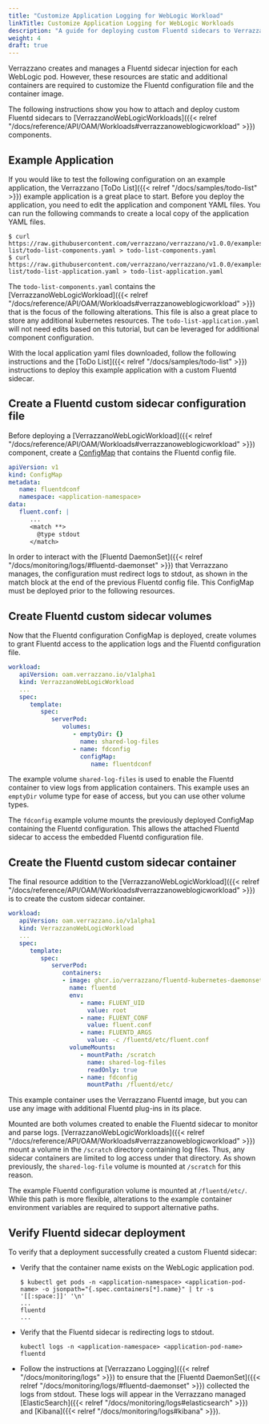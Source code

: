 ```yaml
---
title: "Customize Application Logging for WebLogic Workload"
linkTitle: Customize Application Logging for WebLogic Workloads
description: "A guide for deploying custom Fluentd sidecars to VerrazzanoWebLogicWorkload components"
weight: 4
draft: true
---
```


Verrazzano creates and manages a Fluentd sidecar injection for each WebLogic pod.
However, these resources are static and additional containers are required to customize the Fluentd configuration file and the container image.

The following instructions show you how to attach and deploy custom Fluentd sidecars to [VerrazzanoWebLogicWorkloads]({{< relref "/docs/reference/API/OAM/Workloads#verrazzanoweblogicworkload" >}}) components.

## Example Application

If you would like to test the following configuration on an example application, the Verrazzano [ToDo List]({{< relref "/docs/samples/todo-list" >}}) example application is a great place to start.
Before you deploy the application, you need to edit the application and component YAML files.
You can run the following commands to create a local copy of the application YAML files.
```
$ curl https://raw.githubusercontent.com/verrazzano/verrazzano/v1.0.0/examples/todo-list/todo-list-components.yaml > todo-list-components.yaml
$ curl https://raw.githubusercontent.com/verrazzano/verrazzano/v1.0.0/examples/todo-list/todo-list-application.yaml > todo-list-application.yaml
```
The `todo-list-components.yaml` contains the [VerrazzanoWebLogicWorkload]({{< relref "/docs/reference/API/OAM/Workloads#verrazzanoweblogicworkload" >}}) that is the focus of the following alterations.
This file is also a great place to store any additional kubernetes resources.
The `todo-list-application.yaml` will not need edits based on this tutorial, but can be leveraged for additional component configuration.

With the local application yaml files downloaded, follow the following instructions and the [ToDo List]({{< relref "/docs/samples/todo-list" >}}) instructions to deploy this example application with a custom Fluentd sidecar.

## Create a Fluentd custom sidecar configuration file

Before deploying a [VerrazzanoWebLogicWorkload]({{< relref "/docs/reference/API/OAM/Workloads#verrazzanoweblogicworkload" >}}) component, create a [ConfigMap](https://kubernetes.io/docs/concepts/configuration/configmap/) that contains the Fluentd config file.
```yaml
apiVersion: v1
kind: ConfigMap
metadata:
   name: fluentdconf
   namespace: <application-namespace>
data:
   fluent.conf: |
      ...
      <match **>
        @type stdout
      </match>

```
In order to interact with the [Fluentd DaemonSet]({{< relref "/docs/monitoring/logs/#fluentd-daemonset" >}}) that Verrazzano manages, the configuration must redirect logs to stdout, as shown in the match block at the end of the previous Fluentd config file.
This ConfigMap must be deployed prior to the following resources.

## Create Fluentd custom sidecar volumes

Now that the Fluentd configuration ConfigMap is deployed, create volumes to grant Fluentd access to the application logs and the Fluentd configuration file.
```yaml
workload:
   apiVersion: oam.verrazzano.io/v1alpha1
   kind: VerrazzanoWebLogicWorkload
   ...
   spec:
      template:
         spec:
            serverPod:
               volumes:
                  - emptyDir: {}
                    name: shared-log-files
                  - name: fdconfig
                    configMap:
                       name: fluentdconf

```
The example volume `shared-log-files` is used to enable the Fluentd container to view logs from application containers. This example uses an `emptyDir` volume type for ease of access, but you can use other volume types.

The `fdconfig` example volume mounts the previously deployed ConfigMap containing the Fluentd configuration. This allows the attached Fluentd sidecar to access the embedded Fluentd configuration file.

## Create the Fluentd custom sidecar container

The final resource addition to the [VerrazzanoWebLogicWorkload]({{< relref "/docs/reference/API/OAM/Workloads#verrazzanoweblogicworkload" >}}) is to create the custom sidecar container.

```yaml
workload:
   apiVersion: oam.verrazzano.io/v1alpha1
   kind: VerrazzanoWebLogicWorkload
   ...
   spec:
      template:
         spec:
            serverPod:
               containers:
               - image: ghcr.io/verrazzano/fluentd-kubernetes-daemonset:v1.12.3-20210517195222-f345ec2
                 name: fluentd
                 env:
                    - name: FLUENT_UID
                      value: root
                    - name: FLUENT_CONF
                      value: fluent.conf
                    - name: FLUENTD_ARGS
                      value: -c /fluentd/etc/fluent.conf
                 volumeMounts:
                    - mountPath: /scratch
                      name: shared-log-files
                      readOnly: true
                    - name: fdconfig
                      mountPath: /fluentd/etc/

```

This example container uses the Verrazzano Fluentd image, but you can use any image with additional Fluentd plug-ins in its place.

Mounted are both volumes created to enable the Fluentd sidecar to monitor and parse logs.
[VerrazzanoWebLogicWorkloads]({{< relref "/docs/reference/API/OAM/Workloads#verrazzanoweblogicworkload" >}}) mount a volume in the `/scratch` directory containing log files.
Thus, any sidecar containers are limited to log access under that directory. As shown previously, the `shared-log-file` volume is mounted at `/scratch` for this reason.

The example Fluentd configuration volume is mounted at `/fluentd/etc/`. While this path is more flexible, alterations to the example container environment variables are required to support alternative paths.

## Verify Fluentd sidecar deployment

To verify that a deployment successfully created a custom Fluentd sidecar:
- Verify that the container name exists on the WebLogic application pod.
  ```
  $ kubectl get pods -n <application-namespace> <application-pod-name> -o jsonpath="{.spec.containers[*].name}" | tr -s '[[:space:]]' '\n'
  ...
  fluentd
  ...
  ```
- Verify that the Fluentd sidecar is redirecting logs to stdout.
  ```
  kubectl logs -n <application-namespace> <application-pod-name> fluentd
  ```
- Follow the instructions at [Verrazzano Logging]({{< relref "/docs/monitoring/logs" >}}) to ensure that the [Fluentd DaemonSet]({{< relref "/docs/monitoring/logs/#fluentd-daemonset" >}}) collected the logs from stdout.
  These logs will appear in the Verrazzano managed [ElasticSearch]({{< relref "/docs/monitoring/logs#elasticsearch" >}}) and [Kibana]({{< relref "/docs/monitoring/logs#kibana" >}}).
